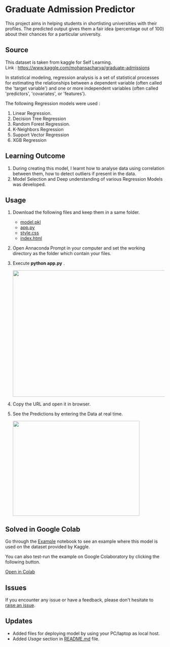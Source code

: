 # Graduate Admission Predictor

This project aims in helping students in shortlisting universities with their profiles. The predicted output gives them a fair idea (percentage out of 100) about their chances for a particular university.

## Source

This dataset is taken from kaggle for Self Learning. \
Link : https://www.kaggle.com/mohansacharya/graduate-admissions

In statistical modeling, regression analysis is a set of statistical processes for estimating the relationships between a dependent variable (often called the 'target variable') and one or more independent variables (often called 'predictors', 'covariates', or 'features'). 

The following Regression models were used :

1. Linear Regression.
2. Decision Tree Regression
3. Random Forest Regression.
4. K-Neighbors Regression
5. Support Vector Regression
6. XGB Regression


## Learning Outcome

1. During creating this model, I learnt how to analyse data using correlation between them, how to detect outliers if present in the data.
2. Model Selection and Deep understanding of various Regression Models was developed.

## Usage

1. Download the following files and keep them in a same folder.
    *  [model.pkl](https://github.com/shubhamjain02/Machine-Learning-Projects/blob/master/Graduate-Admission-Predictor/model.pkl)
    *  [app.py](https://github.com/shubhamjain02/Machine-Learning-Projects/blob/master/Graduate-Admission-Predictor/app.py)
    *  [style.css](https://github.com/shubhamjain02/Machine-Learning-Projects/blob/master/Graduate-Admission-Predictor/static/style.css)
    *  [index.html](https://github.com/shubhamjain02/Machine-Learning-Projects/blob/master/Graduate-Admission-Predictor/template/index.html)

2. Open Annaconda Prompt in your computer and set the working directory as the folder which contain your files.

3. Execute **python app.py** .

      <img src="https://raw.githubusercontent.com/shubhamjain02/Machine-Learning-Projects/master/Graduate-Admission-Predictor/Readme-Resources/Screenshot%20(195).png" width="500" height="400">

4. Copy the URL and open it in browser.

5. See the Predictions by entering the Data at real time. 

   <img src="https://raw.githubusercontent.com/shubhamjain02/Machine-Learning-Projects/master/Graduate-Admission-Predictor/Readme-Resources/Screenshot%20(196).png" width="400" height="300">

## Solved in Google Colab 

Go through the [Example]() notebook to see an example where this model is used on the dataset provided by Kaggle.

You can also test-run the example on Google Colaboratory by clicking the following button.

[Open in Colab]()

## Issues

If you encounter any issue or have a feedback, please don't hesitate to [raise an issue](https://github.com/shubhamjain02/Graduate-Admission-Predictor/issues).

## Updates

*   Added files for deploying model by using your PC/laptop as local host.
*   Added *Usage* section in [README.md](https://github.com/shubhamjain02/Graduate-Admission-Predictor/blob/master/README.md) file.
